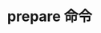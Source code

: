 ---
title: "prepare 命令"
linkTitle: "prepare 命令"
weight: 3
type: docs
description: > 
    子命令 prepare：准备混沌实验环境，部分实验执行前必须执行
---